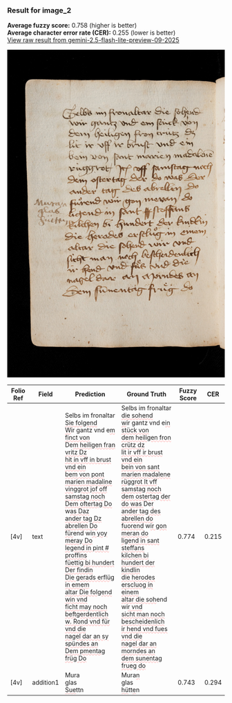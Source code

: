 ### Result for image_2
**Average fuzzy score:** 0.758 (higher is better)<br>**Average character error rate (CER):** 0.255 (lower is better)<br>[View raw result from gemini-2.5-flash-lite-preview-09-2025](https://github.com/RISE-UNIBAS/humanities_data_benchmark/blob/main/results/2025-10-24/T0286/request_T0286_image_2.json)

<img src="https://github.com/RISE-UNIBAS/humanities_data_benchmark/blob/main/benchmarks/medieval_manuscripts/images/image_2.jpg?raw=true" alt="image_2" width="800px">

<style>
.diff { text-decoration: underline; text-decoration-color: #ffcccc; text-decoration-style: wavy; }
</style>

| Folio Ref | Field | Prediction | Ground Truth | Fuzzy Score | CER |
|-----------|-------|------------|--------------|-------------|-----|
| [4v] | text | Selbs im fronaltar <span class="diff">Sie folgend<br>W</span>ir gantz vnd e<span class="diff">m finct von<br></span>De<span class="diff">m heiligen fran vritz Dz<br>hit in vff in brust vnd ein<br>bem von pont marien madaline<br>vinggrot jof off samstag noch<br>Dem oftertag Do</span> w<span class="diff">as Daz<br>ander tag Dz abrellen Do<br>für</span>end wi<span class="diff">n yoy meray Do<br>legend in pint # proffins<br>füettig bi hundert Der findin<br>Die gerads erflüg in emem<br>altar Die folgend win vnd<br>ficht may noch beftgerdentlich<br>w. Rond vnd für vnd die<br>nagel dar an sy spündes an<br>Dem pmentag früg Do</span> | Selbs im fronaltar <span class="diff">die sohend<br> w</span>ir gantz vnd e<span class="diff">in stück von<br> dem heiligen fron crütz dz<br> lit ir vff ir brust vnd ein<br> bein von sant marien madalene<br> rüggrot It vff samstag noch<br> dem ostertag der do was </span>De<span class="diff">r<br> ander tag des abrellen do<br> fuorend</span> w<span class="diff">ir gon meran do<br> ligend in sant steffans<br> kilchen bi hundert der kindlin<br> die herodes erscluog in einem<br> altar die soh</span>end wi<span class="diff">r vnd<br> sicht man noch bescheidenlich<br> ir hend vnd fues vnd die<br> nagel dar an morndes an<br> dem sunentag frueg do</span> | 0.774 | 0.215 |
| [4v] | addition1 | Mura<br>glas<br><span class="diff">Sue</span>ttn | Mura<span class="diff">n</span><br><span class="diff"> </span>glas<br><span class="diff"> hü</span>tt<span class="diff">e</span>n | 0.743 | 0.294 |
